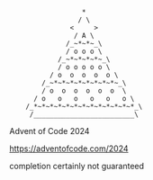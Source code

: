 ```
                  *
                 / \
               <     >
                / A \
              /_~*~*~_\ 
              / o o o \
            /_~*~*~*~*~_\
            / o o o o o \
          / o  o  o  o  o \
        /_~*~*~*~*~*~*~*~*~_\
        / o  o  o  o  o  o  \
      / o   o   o   o   o   o \
    /_*~*~*~*~*~*~*~*~*~*~*~*~*_\
     /_________________________\
```

Advent of Code 2024

https://adventofcode.com/2024

completion certainly not guaranteed
